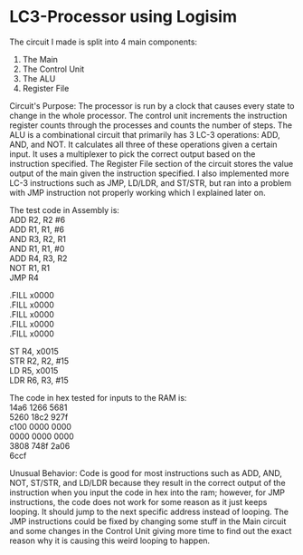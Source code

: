 # LC3-Processor using Logisim

The circuit I made is split into 4 main components:
1. The Main
2. The Control Unit
3. The ALU
4. Register File

Circuit's Purpose:
The processor is run by a clock that causes every state to change in the whole processor. The control unit 
increments the instruction register counts through the processes and counts the number of steps. The ALU is a
combinational circuit that primarily has 3 LC-3 operations: ADD, AND, and NOT. It calculates all three
of these operations given a certain input. It uses a multiplexer to pick the correct output based on the 
instruction specified. The Register File section of the circuit stores the value output of the main given the 
instruction specified. I also implemented more LC-3 instructions such as JMP, LD/LDR, and ST/STR, but ran into a 
problem with JMP instruction not properly working which I explained later on.

The test code in Assembly is:
<br>ADD R2, R2 #6
<br>ADD R1, R1, #6
<br>AND R3, R2, R1
<br>AND R1, R1, #0
<br>ADD R4, R3, R2
<br>NOT R1, R1
<br>JMP R4

.FILL x0000
<br>.FILL x0000
<br>.FILL x0000
<br>.FILL x0000
<br>.FILL x0000

ST R4, x0015
<br>STR R2, R2, #15
<br>LD R5, x0015
<br>LDR R6, R3, #15

The code in hex tested for inputs to the RAM is:
<br>14a6 1266 5681 
<br>5260 18c2 927f 
<br>c100 0000 0000 
<br>0000 0000 0000 
<br>3808 748f 2a06 
<br>6ccf

Unusual Behavior:
Code is good for most instructions such as ADD, AND, NOT, ST/STR, and LD/LDR because they result in the correct
output of the instruction when you input the code in hex into the ram; however, for JMP instructions, the code 
does not work for some reason as it just keeps looping. It should jump to the next specific address instead 
of looping. The JMP instructions could be fixed by changing some stuff in the Main circuit and some 
changes in the Control Unit giving more time to find out the exact reason why it is causing this weird looping
to happen.
